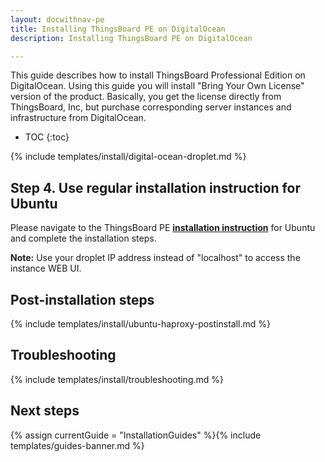 ```yaml
---
layout: docwithnav-pe
title: Installing ThingsBoard PE on DigitalOcean 
description: Installing ThingsBoard PE on DigitalOcean

---
```


This guide describes how to install ThingsBoard Professional Edition on DigitalOcean. 
Using this guide you will install "Bring Your Own License" version of the product.
Basically, you get the license directly from ThingsBoard, Inc, but purchase corresponding server instances and infrastructure from DigitalOcean.       

* TOC
{:toc}


{% include templates/install/digital-ocean-droplet.md %} 

## Step 4. Use regular installation instruction for Ubuntu

Please navigate to the ThingsBoard PE [**installation instruction**](/docs/user-guide/install/pe/ubuntu/) 
for Ubuntu and complete the installation steps.

**Note:** Use your droplet IP address instead of "localhost" to access the instance WEB UI.

## Post-installation steps

{% include templates/install/ubuntu-haproxy-postinstall.md %}

## Troubleshooting

{% include templates/install/troubleshooting.md %}

## Next steps

{% assign currentGuide = "InstallationGuides" %}{% include templates/guides-banner.md %}




